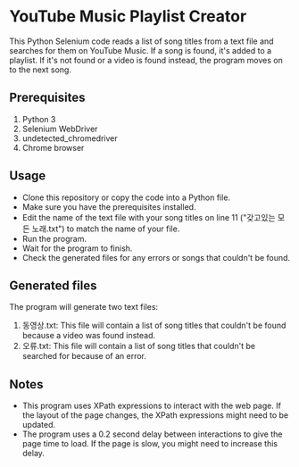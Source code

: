 # YouTube Music Playlist Creator
This Python Selenium code reads a list of song titles from a text file and searches for them on YouTube Music. If a song is found, it's added to a playlist. If it's not found or a video is found instead, the program moves on to the next song.

## Prerequisites
1. Python 3
2. Selenium WebDriver
3. undetected_chromedriver
4. Chrome browser

## Usage
* Clone this repository or copy the code into a Python file.
* Make sure you have the prerequisites installed.
* Edit the name of the text file with your song titles on line 11 ("갖고있는 모든 노래.txt") to match the name of your file.
* Run the program.
* Wait for the program to finish.
* Check the generated files for any errors or songs that couldn't be found.

## Generated files
The program will generate two text files:

1. 동영상.txt: This file will contain a list of song titles that couldn't be found because a video was found instead.
2. 오류.txt: This file will contain a list of song titles that couldn't be searched for because of an error.

## Notes
* This program uses XPath expressions to interact with the web page. If the layout of the page changes, the XPath expressions might need to be updated.
* The program uses a 0.2 second delay between interactions to give the page time to load. If the page is slow, you might need to increase this delay.
